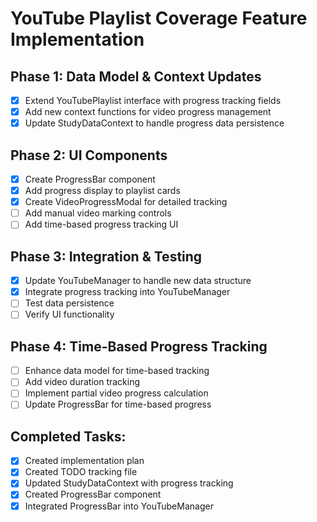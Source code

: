 # YouTube Playlist Coverage Feature Implementation

## Phase 1: Data Model & Context Updates

- [x] Extend YouTubePlaylist interface with progress tracking fields
- [x] Add new context functions for video progress management
- [x] Update StudyDataContext to handle progress data persistence

## Phase 2: UI Components

- [x] Create ProgressBar component
- [x] Add progress display to playlist cards
- [x] Create VideoProgressModal for detailed tracking
- [ ] Add manual video marking controls
- [ ] Add time-based progress tracking UI

## Phase 3: Integration & Testing

- [x] Update YouTubeManager to handle new data structure
- [x] Integrate progress tracking into YouTubeManager
- [ ] Test data persistence
- [ ] Verify UI functionality

## Phase 4: Time-Based Progress Tracking

- [ ] Enhance data model for time-based tracking
- [ ] Add video duration tracking
- [ ] Implement partial video progress calculation
- [ ] Update ProgressBar for time-based progress

## Completed Tasks:

- [x] Created implementation plan
- [x] Created TODO tracking file
- [x] Updated StudyDataContext with progress tracking
- [x] Created ProgressBar component
- [x] Integrated ProgressBar into YouTubeManager
